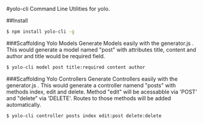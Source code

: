 #yolo-cli
Command Line Utilities for yolo.

##Install
 ```sh 
$ npm install yolo-cli -g
```
###Scaffolding Yolo Models
Generate Models easily with the generator.js . This would generate a model named "post" with attributes title, content and author and title would be required field.

```sh
$ yolo-cli model post title:required content author
```
###Scaffolding Yolo Controllers
Generate Controllers easily with the generator.js . This would generate a controller namend "posts" with methods index, edit and delete. Method "edit" will be acessabble via 'POST' and "delete" via 'DELETE'. Routes to those methods will be added automatically.

```sh
$ yolo-cli controller posts index edit:post delete:delete
```